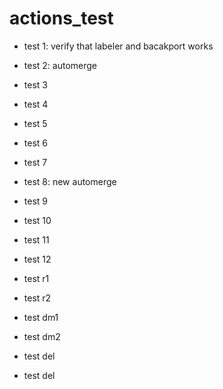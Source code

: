 # actions_test

- test 1: verify that labeler and bacakport works

- test 2: automerge

- test 3

- test 4

- test 5

- test 6

- test 7

- test 8: new automerge

- test 9

- test 10

- test 11

- test 12

- test r1

- test r2

- test dm1

- test dm2

- test del
- test del
